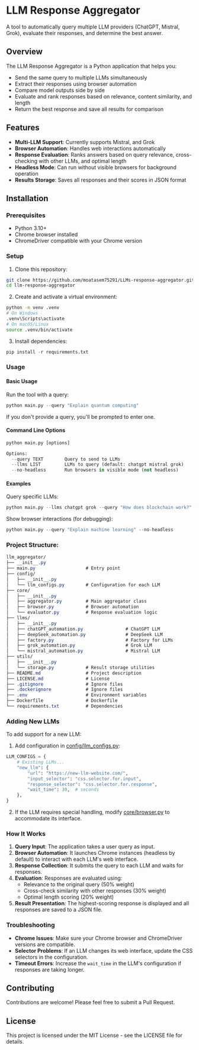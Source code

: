 # LLM Response Aggregator

A tool to automatically query multiple LLM providers (ChatGPT, Mistral, Grok), evaluate their responses, and determine the best answer.

## Overview

The LLM Response Aggregator is a Python application that helps you:

- Send the same query to multiple LLMs simultaneously
- Extract their responses using browser automation
- Compare model outputs side by side
- Evaluate and rank responses based on relevance, content similarity, and length
- Return the best response and save all results for comparison

## Features

- **Multi-LLM Support**: Currently supports Mistral, and Grok
- **Browser Automation**: Handles web interactions automatically
- **Response Evaluation**: Ranks answers based on query relevance, cross-checking with other LLMs, and optimal length
- **Headless Mode**: Can run without visible browsers for background operation
- **Results Storage**: Saves all responses and their scores in JSON format

## Installation

### Prerequisites

- Python 3.10+
- Chrome browser installed
- ChromeDriver compatible with your Chrome version

### Setup

1. Clone this repository:

```bash
git clone https://github.com/moatasem75291/LLMs-response-aggregator.git
cd llm-response-aggregator
```

2. Create and activate a virtual environment:

```bash
python -m venv .venv
# On Windows
.venv\Scripts\activate
# On macOS/Linux
source .venv/bin/activate
```

3. Install dependencies:

```python
pip install -r requirements.txt
```

### Usage

#### Basic Usage

Run the tool with a query:

```python
python main.py --query "Explain quantum computing"
```

If you don't provide a query, you'll be prompted to enter one.

#### Command Line Options

```python
python main.py [options]

Options:
  --query TEXT        Query to send to LLMs
  --llms LIST         LLMs to query (default: chatgpt mistral grok)
  --no-headless       Run browsers in visible mode (not headless)
```

#### Examples

Query specific LLMs:

```python
python main.py --llms chatgpt grok --query "How does blockchain work?"
```

Show browser interactions (for debugging):

```python
python main.py --query "Explain machine learning" --no-headless
```

### Project Structure:

```css
llm_aggregator/
├── __init__.py
├── main.py                   # Entry point
├── config/
│   ├── __init__.py
│   └── llm_configs.py        # Configuration for each LLM
├── core/
│   ├── __init__.py
│   ├── aggregator.py         # Main aggregator class
│   ├── browser.py            # Browser automation
│   └── evaluator.py          # Response evaluation logic
├── llms/
│   ├── __init__.py
│   ├── chatGPT_automation.py                # ChatGPT LLM
│   ├── deepSeek_automation.py               # DeepSeek LLM
│   ├── factory.py                           # Factory for LLMs
│   ├── grok_automation.py                   # Grok LLM
│   └── mistral_automation.py                # Mistral LLM
├── utils/
│   ├── __init__.py
│   └── storage.py            # Result storage utilities
├── README.md                 # Project description
├── LICENSE.md                # License
├── .gitignore                # Ignore files
├── .dockerignore             # Ignore files
├── .env                      # Environment variables
├── Dockerfile                # Dockerfile
└── requirements.txt          # Dependencies
```

### Adding New LLMs

To add support for a new LLM:

1. Add configuration in [config/llm_configs.py](config/llm_configs.py):

```python
LLM_CONFIGS = {
    # Existing LLMs...
    "new_llm": {
        "url": "https://new-llm-website.com/",
        "input_selector": "css.selector.for.input",
        "response_selector": "css.selector.for.response",
        "wait_time": 30,  # seconds
    },
}
```

2. If the LLM requires special handling, modify [core/browser.py](core/browser.py) to accommodate its interface.

### How It Works

1. **Query Input**: The application takes a user query as input.
2. **Browser Automation**: It launches Chrome instances (headless by default) to interact with each LLM's web interface.
3. **Response Collection**: It submits the query to each LLM and waits for responses.
4. **Evaluation**: Responses are evaluated using:
   - Relevance to the original query (50% weight)
   - Cross-check similarity with other responses (30% weight)
   - Optimal length scoring (20% weight)
5. **Result Presentation**: The highest-scoring response is displayed and all responses are saved to a JSON file.

### Troubleshooting

- **Chrome Issues**: Make sure your Chrome browser and ChromeDriver versions are compatible.
- **Selector Problems**: If an LLM changes its web interface, update the CSS selectors in the configuration.
- **Timeout Errors**: Increase the `wait_time` in the LLM's configuration if responses are taking longer.

## Contributing

Contributions are welcome! Please feel free to submit a Pull Request.

## License

This project is licensed under the MIT License - see the LICENSE file for details.
